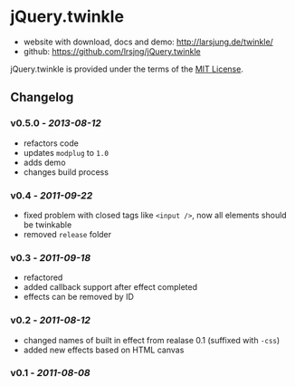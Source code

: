 # jQuery.twinkle

* website with download, docs and demo: <http://larsjung.de/twinkle/>
* github: <https://github.com/lrsjng/jQuery.twinkle>

jQuery.twinkle is provided under the terms of the [MIT License](https://github.com/lrsjng/jQuery.twinkle/blob/develop/LICENSE.md).


## Changelog


### v0.5.0 - *2013-08-12*

* refactors code
* updates `modplug` to `1.0`
* adds demo
* changes build process


### v0.4 - *2011-09-22*

* fixed problem with closed tags like `<input />`, now all elements should be twinkable
* removed `release` folder


### v0.3 - *2011-09-18*

* refactored
* added callback support after effect completed
* effects can be removed by ID


### v0.2 - *2011-08-12*

* changed names of built in effect from realase 0.1 (suffixed with `-css`)
* added new effects based on HTML canvas


### v0.1 - *2011-08-08*

